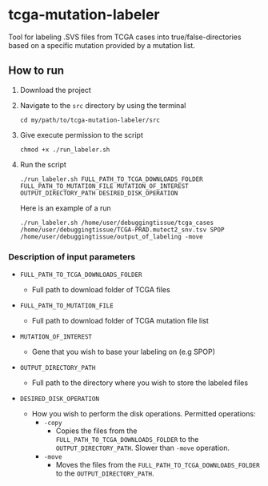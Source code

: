 # tcga-mutation-labeler
Tool for labeling .SVS files from TCGA cases into true/false-directories based on a specific mutation provided by a mutation list.

## How to run

1. Download the project

1. Navigate to the `src` directory by using the terminal

    `cd my/path/to/tcga-mutation-labeler/src`

1. Give execute permission to the script

    `chmod +x ./run_labeler.sh`
    
1. Run the script

    `./run_labeler.sh FULL_PATH_TO_TCGA_DOWNLOADS_FOLDER FULL_PATH_TO_MUTATION_FILE MUTATION_OF_INTEREST OUTPUT_DIRECTORY_PATH DESIRED_DISK_OPERATION`
    
    Here is an example of a run
    
    `./run_labeler.sh /home/user/debuggingtissue/tcga_cases /home/user/debuggingtissue/TCGA-PRAD.mutect2_snv.tsv SPOP /home/user/debuggingtissue/output_of_labeling -move`

  
### Description of input parameters
 
 * `FULL_PATH_TO_TCGA_DOWNLOADS_FOLDER`
 
    * Full path to download folder of TCGA files
 
 * `FULL_PATH_TO_MUTATION_FILE`
 
    * Full path to download folder of TCGA mutation file list
 
 * `MUTATION_OF_INTEREST`
 
    * Gene that you wish to base your labeling on (e.g SPOP)
 
 * `OUTPUT_DIRECTORY_PATH`
    * Full path to the directory where you wish to store the labeled files 
 
 * `DESIRED_DISK_OPERATION`
    * How you wish to perform the disk operations. Permitted operations:
      * `-copy`
        * Copies the files from the `FULL_PATH_TO_TCGA_DOWNLOADS_FOLDER` to the `OUTPUT_DIRECTORY_PATH`. Slower than `-move` operation.
      * `-move`
        * Moves the files from the `FULL_PATH_TO_TCGA_DOWNLOADS_FOLDER` to the `OUTPUT_DIRECTORY_PATH`.
      
